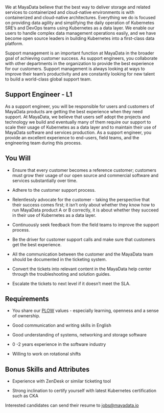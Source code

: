 

We at MayaData believe that the best way to deliver storage and related services to containerized and cloud-native environments is with containerized and cloud-native architectures.  Everything we do is focused on providing data agility and simplifying the daily operation of Kubernetes SRE’s and DevOps teams using Kubernetes as a data layer.  We enable our users to handle complex data management operations easily, and we have become open source leaders in building Kubernetes into a first-class data platform.  

Support management is an important function at MayaData in the broader goal of achieving customer success. As support engineers, you collaborate with other departments in the organization to provide the best experience for our customers. Support management is always looking at ways to improve their team’s productivity and are constantly looking for new talent to build a world-class global support team. 

## Support Engineer - L1

As a support engineer, you will be responsible for users and customers of MayaData products are getting the best experience when they need support. At MayaData, we believe that users self adopt the projects and technology we build and eventually many of them require our support to scale their usage of Kubernetes as a data layer and to maintain their use of MayaData software and services production. As a support engineer, you provide an excellent experience to end-users, field teams, and the engineering team during this process. 

## You Will

- Ensure that every customer becomes a reference customer; customers must grow their usage of our open source and commercial software and services substantially over time.  

- Adhere to the customer support process.

- Relentlessly advocate for the customer - taking the perspective that their success comes first; it isn’t only about whether they know how to run MayaData product A or B correctly, it is about whether they succeed in their use of Kubernetes as a data layer.  

- Continuously seek feedback from the field teams to improve the support process.

- Be the driver for customer support calls and make sure that customers get the best experience.

- All the communication between the customer and the MayaData team should be documented in the ticketing system.

- Convert the tickets into relevant content in the MayaData help center through the troubleshooting and solution guides.

- Escalate the tickets to next level if it doesn’t meet the SLA.

## Requirements

- You share our [PLOW](https://github.com/mayadata-io/culture/blob/master/plow.md) values - especially learning, openness and a sense of ownership.  

- Good communication and writing skills in English

- Good understanding of systems, networking and storage software

- 0 -2 years experience in the software industry

- Willing to work on rotational shifts

## Bonus Skills and Attributes

- Experience with ZenDesk or similar ticketing tool

- Strong inclination to certify yourself with latest Kubernetes certification such as CKA 

Interested candidates can send their resume to jobs@mayadata.io
